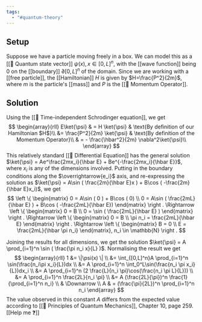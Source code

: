 ```yaml
---
tags:
  - "#quantum-theory"
---
```

## Setup
Suppose we have a particle moving freely in a box. We can model this as a [[📘 Quantum state vector]] $\psi(x), x \in [0,L]^n$, with the [[wave function]] being $0$ on the [[boundary]] $\partial [0,L]^n$ of the domain. Since we are working with a [[free particle]], the [[Hamiltonian]] $H$ is given by $H=\frac{P^2}{2m}$, where $m$ is the particle's [[mass]] and $P$ is the [[📘 Momentum Operator]].

## Solution

Using the [[📘 Time-independent Schrodinger equation]], we get
$$
\begin{array}{rll}
E\ket{\psi} & = H \ket{\psi} & \text{By definition of our Hamiltonian $H$}\\
&= \frac{P^2}{2m} \ket{\psi} & \text{By definition of the Momentum Operator}\\
& = - \frac{\hbar^2}{2m} \nabla^2\ket{\psi}\\
\end{array}
$$
This relatively standard [[📙 Differential Equation]] has the general solution $\ket{\psi} = Ae^\frac{2mx_i}{\hbar E} + Be^{-\frac{2mx_i}{\hbar E}}$, where $x_i$ is any of the dimensions involved. Putting in the boundary conditions along the $\overrightarrow{e_i}$ axis, and re-expressing the solution as $\ket{\psi} = A\sin ( \frac{2m}{\hbar E}x ) + B\cos ( -\frac{2m}{\hbar E}x_i)$, we get 
$$
\left \{
\begin{matrix}
0 = A\sin ( 0 ) + B\cos ( 0) \\
0 = A\sin ( \frac{2mL}{\hbar E} ) + B\cos ( -\frac{2mL}{\hbar E})
\end{matrix}
\right .
\Rightarrow
\left \{
\begin{matrix}
0 = B \\
0 = \sin ( \frac{2mL}{\hbar E} )
\end{matrix}
\right .
\Rightarrow
\left \{
\begin{matrix}
0 = B \\
\pi n_i = \frac{2mL}{\hbar E}
\end{matrix}
\right .
\Rightarrow
\left \{
\begin{matrix}
B = 0 \\
E = \frac{2mL}{\hbar \pi n_i}
\end{matrix}, n_i \in \mathbb{N}
\right .
$$

Joining the results for all dimensions, we get the solution $\ket{\psi} = A \prod_{i=1}^n \sin ( \frac{\pi n_i x}{L} )$. Normalising the result we get
$$
\begin{array}{rll}
1 &= \|\psi(x) \| \\
&= \int_{[0,L]^n}A \prod_{i=1}^n \sin(\frac{n_i\pi x_i}{L})dx \\
&= A \prod_{i=1}^n \int_0^L\sin(\frac{n_i \pi x_i}{L})dx_i \\
&= A \prod_{i=1}^n (2 \frac{L}{n_i \pi}\cos(\frac{n_i \pi L}{L})) \\
&= A \prod_{i=1}^n \frac{2L}{n_i \pi} \\
&= A (\frac{2L}{\pi})^n \frac{1}{\prod_{i=1}^n n_i} \\
& \Downarrow \\
A & = (\frac{\pi}{2L})^n \prod_{i=1}^n n_i
\end{array}
$$
The value observed in this constant $A$ differs from the expected value according to [[📖 Principles of Quantum Mechanics]], Chapter 10, page 259. [[Help me ❓]]